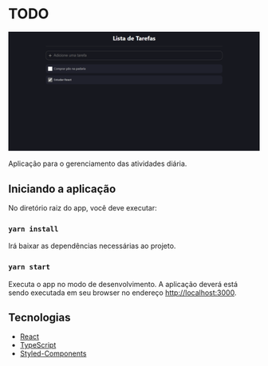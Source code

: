 # TODO

<img src=".github/todo-img.png" alt="TODO App">

Aplicação para o gerenciamento das atividades diária.

## Iniciando a aplicação

No diretório raiz do app, você deve executar:

### `yarn install`

Irá baixar as dependências necessárias ao projeto.

### `yarn start`

Executa o app no modo de desenvolvimento. A aplicação deverá está sendo executada em seu browser no endereço [http://localhost:3000](http://localhost:3000).

## Tecnologias

- [React](https://reactjs.org/)
- [TypeScript](https://www.typescriptlang.org)
- [Styled-Components](https://styled-components.com/)

